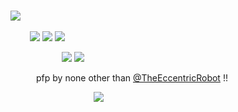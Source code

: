 # <p align="center">
![](https://files.catbox.moe/u158mm.gif)⠀



⠀⠀⠀![](https://files.catbox.moe/97mkoc.png) ![](https://files.catbox.moe/7j2re2.png) ![](https://files.catbox.moe/8i4qnn.png)

⠀⠀⠀⠀⠀⠀⠀⠀![](https://files.catbox.moe/7fcooo.png) ![](https://files.catbox.moe/cfu2za.png)

⠀⠀⠀⠀pfp by none other than [@TheEccentricRobot](https://github.com/TheEccentricRobot) !!

⠀⠀⠀⠀⠀⠀⠀⠀⠀⠀⠀⠀⠀![](https://komarev.com/ghpvc/?username=euronias&color=DA871A&label=maplers!)

